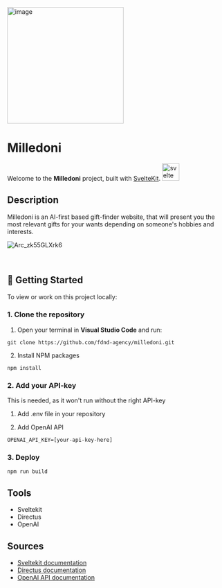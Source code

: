 <img width="269" alt="image" src="https://github.com/user-attachments/assets/674feda3-fbd8-4da3-93d5-fea07251b454" />

# Milledoni
Welcome to the **Milledoni** project, built with [SvelteKit](https://kit.svelte.dev/). <img src="https://cdn.jsdelivr.net/gh/devicons/devicon/icons/svelte/svelte-original.svg" height="40" alt="svelte logo"  />

## Description
Milledoni is an AI-first based gift-finder website, that will present you the most relevant gifts for your wants depending on someone's hobbies and interests.

![Arc_zk55GLXrk6](https://github.com/user-attachments/assets/03efa74a-9c1f-4aa0-b748-f200e0803b9d)


<br> 
  
## 🧭 Getting Started

To view or work on this project locally:

### 1. Clone the repository

1. Open your terminal in **Visual Studio Code** and run:

```
git clone https://github.com/fdnd-agency/milledoni.git
```
2. Install NPM packages
```
npm install
```

### 2. Add your API-key 
This is needed, as it won't run without the right API-key

1. Add .env file in your repository

2. Add OpenAI API
```
OPENAI_API_KEY=[your-api-key-here]
```

### 3. Deploy 
```
npm run build
```

## Tools
* Sveltekit
* Directus
* OpenAI

## Sources
* [Sveltekit documentation](https://svelte.dev/docs/kit/introduction)
* [Directus documentation](https://directus.io/docs/)
* [OpenAI API documentation](https://platform.openai.com/docs/overview)




